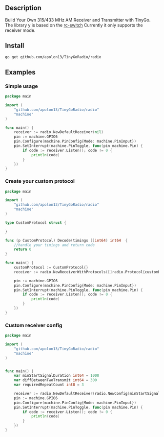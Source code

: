 ## Description

Build Your Own 315/433 MHz AM Receiver and Transmitter with TinyGo.
The library y is based on the [rс-switch](https://github.com/sui77/rc-switch)
Currently it only supports the receiver mode.

## Install

```sh
go get github.com/apolon13/TinyGoRadio/radio
```

## Examples

### Simple usage
```go
package main

import (
	"github.com/apolon13/TinyGoRadio/radio"
	"machine"
)

func main() {
	receiver := radio.NewDefaultReceiver(nil)
	pin := machine.GPIO6
	pin.Configure(machine.PinConfig{Mode: machine.PinInput})
	pin.SetInterrupt(machine.PinToggle, func(pin machine.Pin) {
		if code := receiver.Listen(); code != 0 {
			println(code)
		}
	})
}
```

### Create your custom protocol
```go
package main

import (
	"github.com/apolon13/TinyGoRadio/radio"
	"machine"
)

type CustomProtocol struct {

}

func (p CustomProtocol) Decode(timings []int64) int64  {
	//handle your timings and return code
	return 0
}

func main() {
	customProtocol := CustomProtocol{}
	receiver := radio.NewReceiverWithProtocols([]radio.Protocol{customProtocol}, nil)

	pin := machine.GPIO6
	pin.Configure(machine.PinConfig{Mode: machine.PinInput})
	pin.SetInterrupt(machine.PinToggle, func(pin machine.Pin) {
		if code := receiver.Listen(); code != 0 {
			println(code)
		}
	})
}
```

### Custom receiver config
```go
package main

import (
	"github.com/apolon13/TinyGoRadio/radio"
	"machine"
)


func main() {
	var minStartSignalDuration int64 = 1000
	var diffBetweenTwoTransmit int64 = 300
	var requiredRepeatCount int8 = 3

	receiver := radio.NewDefaultReceiver(radio.NewConfig(minStartSignalDuration, diffBetweenTwoTransmit, requiredRepeatCount), )
	pin := machine.GPIO6
	pin.Configure(machine.PinConfig{Mode: machine.PinInput})
	pin.SetInterrupt(machine.PinToggle, func(pin machine.Pin) {
		if code := receiver.Listen(); code != 0 {
			println(code)
		}
	})
}

```